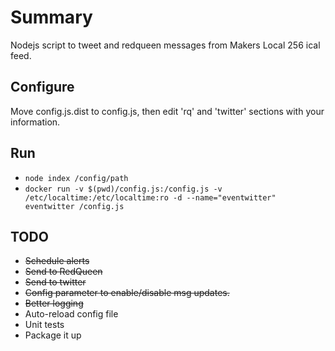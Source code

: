 # Summary
Nodejs script to tweet and redqueen messages from Makers Local 256  ical feed.

## Configure
Move config.js.dist to config.js, then edit 'rq' and 'twitter' sections with your information.

## Run
* ```node index /config/path```
* ```docker run -v $(pwd)/config.js:/config.js -v /etc/localtime:/etc/localtime:ro -d --name="eventwitter" eventwitter /config.js```

## TODO
* ~~Schedule alerts~~
* ~~Send to RedQueen~~
* ~~Send to twitter~~
* ~~Config parameter to enable/disable msg updates.~~
* ~~Better logging~~
* Auto-reload config file
* Unit tests
* Package it up
